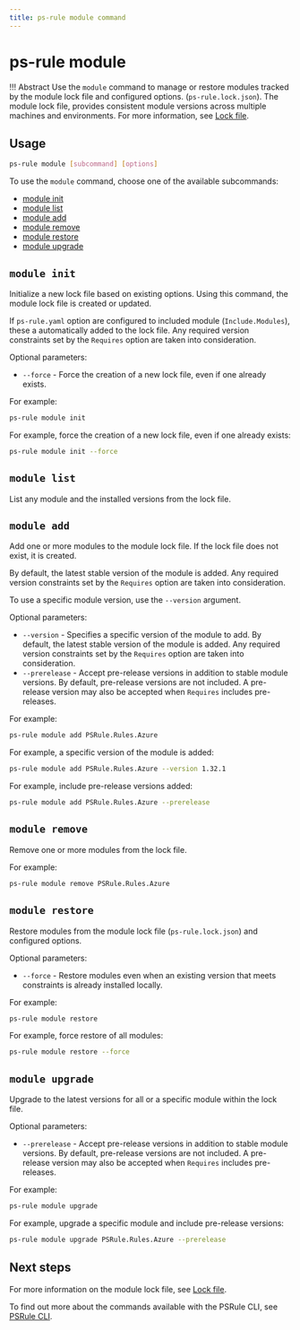 ```yaml
---
title: ps-rule module command
---
```


# ps-rule module

!!! Abstract
    Use the `module` command to manage or restore modules tracked by the module lock file and configured options. (`ps-rule.lock.json`).
    The module lock file, provides consistent module versions across multiple machines and environments.
    For more information, see [Lock file](../lockfile.md).

## Usage

```bash title="PSRule CLI command-line"
ps-rule module [subcommand] [options]
```

To use the `module` command, choose one of the available subcommands:

- [module init](#module-init)
- [module list](#module-list)
- [module add](#module-add)
- [module remove](#module-remove)
- [module restore](#module-restore)
- [module upgrade](#module-upgrade)

## `module init`

Initialize a new lock file based on existing options.
Using this command, the module lock file is created or updated.

If `ps-rule.yaml` option are configured to included module (`Include.Modules`), these a automatically added to the lock file.
Any required version constraints set by the `Requires` option are taken into consideration.

Optional parameters:

- `--force` - Force the creation of a new lock file, even if one already exists.

For example:

```bash title="PSRule CLI command-line"
ps-rule module init
```

For example, force the creation of a new lock file, even if one already exists:

```bash title="PSRule CLI command-line"
ps-rule module init --force
```

## `module list`

List any module and the installed versions from the lock file.

## `module add`

Add one or more modules to the module lock file.
If the lock file does not exist, it is created.

By default, the latest stable version of the module is added.
Any required version constraints set by the `Requires` option are taken into consideration.

To use a specific module version, use the `--version` argument.

Optional parameters:

- `--version` - Specifies a specific version of the module to add.
  By default, the latest stable version of the module is added.
  Any required version constraints set by the `Requires` option are taken into consideration.
- `--prerelease` - Accept pre-release versions in addition to stable module versions.
  By default, pre-release versions are not included.
  A pre-release version may also be accepted when `Requires` includes pre-releases.

For example:

```bash title="PSRule CLI command-line"
ps-rule module add PSRule.Rules.Azure
```

For example, a specific version of the module is added:

```bash title="PSRule CLI command-line"
ps-rule module add PSRule.Rules.Azure --version 1.32.1
```

For example, include pre-release versions added:

```bash title="PSRule CLI command-line"
ps-rule module add PSRule.Rules.Azure --prerelease
```

## `module remove`

Remove one or more modules from the lock file.

For example:

```bash title="PSRule CLI command-line"
ps-rule module remove PSRule.Rules.Azure
```

## `module restore`

Restore modules from the module lock file (`ps-rule.lock.json`) and configured options.

Optional parameters:

- `--force` - Restore modules even when an existing version that meets constraints is already installed locally.

For example:

```bash title="PSRule CLI command-line"
ps-rule module restore
```

For example, force restore of all modules:

```bash title="PSRule CLI command-line"
ps-rule module restore --force
```

## `module upgrade`

Upgrade to the latest versions for all or a specific module within the lock file.

Optional parameters:

- `--prerelease` - Accept pre-release versions in addition to stable module versions.
  By default, pre-release versions are not included.
  A pre-release version may also be accepted when `Requires` includes pre-releases.

For example:

```bash title="PSRule CLI command-line"
ps-rule module upgrade
```

For example, upgrade a specific module and include pre-release versions:

```bash title="PSRule CLI command-line"
ps-rule module upgrade PSRule.Rules.Azure --prerelease
```

## Next steps

For more information on the module lock file, see [Lock file](../lockfile.md).

To find out more about the commands available with the PSRule CLI, see [PSRule CLI](./index.md).
